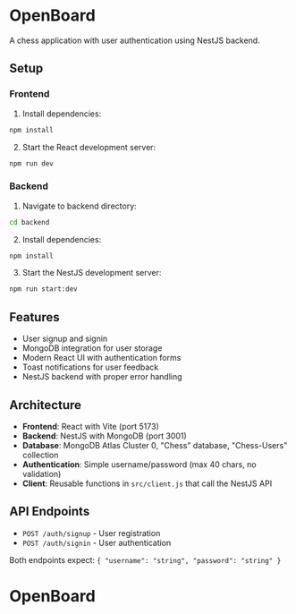 # OpenBoard

A chess application with user authentication using NestJS backend.

## Setup

### Frontend
1. Install dependencies:
```bash
npm install
```

2. Start the React development server:
```bash
npm run dev
```

### Backend
1. Navigate to backend directory:
```bash
cd backend
```

2. Install dependencies:
```bash
npm install
```

3. Start the NestJS development server:
```bash
npm run start:dev
```

## Features

- User signup and signin
- MongoDB integration for user storage
- Modern React UI with authentication forms
- Toast notifications for user feedback
- NestJS backend with proper error handling

## Architecture

- **Frontend**: React with Vite (port 5173)
- **Backend**: NestJS with MongoDB (port 3001)
- **Database**: MongoDB Atlas Cluster 0, "Chess" database, "Chess-Users" collection
- **Authentication**: Simple username/password (max 40 chars, no validation)
- **Client**: Reusable functions in `src/client.js` that call the NestJS API

## API Endpoints

- `POST /auth/signup` - User registration
- `POST /auth/signin` - User authentication

Both endpoints expect: `{ "username": "string", "password": "string" }`
# OpenBoard
